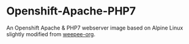# Openshift-Apache-PHP7

An Openshift Apache & PHP7 webserver image based on Alpine Linux slightly modified from [weepee-org](https://github.com/weepee-org/openshift-apache-php7).
